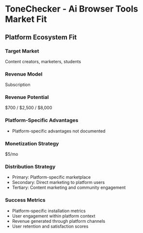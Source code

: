 # ToneChecker - Ai Browser Tools Market Fit

## Platform Ecosystem Fit

### Target Market
Content creators, marketers, students

### Revenue Model
Subscription

### Revenue Potential
$700 / $2,500 / $8,000

### Platform-Specific Advantages
- Platform-specific advantages not documented

### Monetization Strategy
$5/mo

### Distribution Strategy
- Primary: Platform-specific marketplace
- Secondary: Direct marketing to platform users
- Tertiary: Content marketing and community engagement

### Success Metrics
- Platform-specific installation metrics
- User engagement within platform context
- Revenue generated through platform channels
- User retention and satisfaction scores
